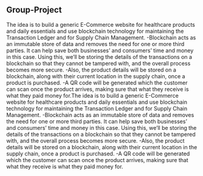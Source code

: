 ## Group-Project

The idea is to build a generic E-Commerce website for healthcare products and daily essentials and use blockchain technology for maintaining the Transaction Ledger and for Supply Chain Management. 
-Blockchain acts as an immutable store of data and removes the need for one or more third parties. It
can help save both businesses’ and consumers’ time and money in this case. Using this, we’ll be storing the details of the transactions on a blockchain so that they cannot be tampered with, and the overall process becomes more secure. 
-Also, the product details will be stored on a blockchain, along with their current location in the supply chain, once a product is purchased. 
-A QR code will be generated which the customer can scan once the product arrives, making sure that what they receive is what they paid money for.The idea is to build a generic E-Commerce website for healthcare products and daily essentials and use blockchain technology for maintaining the Transaction Ledger and for Supply Chain Management. 
-Blockchain acts as an immutable store of data and removes the need for one or more third parties. It
can help save both businesses’ and consumers’ time and money in this case. Using this, we’ll be storing the details of the transactions on a blockchain so that they cannot be tampered with, and the overall process becomes more secure. 
-Also, the product details will be stored on a blockchain, along with their current location in the supply chain, once a product is purchased. 
-A QR code will be generated which the customer can scan once the product arrives, making sure that what they receive is what they paid money for.
